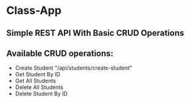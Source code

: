 # Class-App
## Simple REST API With Basic CRUD Operations

## Available CRUD operations:
- Create Student "/api/students/create-student"
- Get Student By ID
- Get All Students
- Delete All Students
- Delete Student By ID